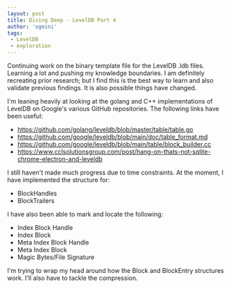 ```yaml
---
layout: post
title: Diving Deep - LevelDB Part 4
author: 'ogmini'
tags:
 - LevelDB
 - exploration
---
```


Continuing work on the binary template file for the LevelDB .ldb files. Learning a lot and pushing my knowledge boundaries. I am definitely recreating prior research; but I find this is the best way to learn and also validate previous findings. It is also possible things have changed.

I'm leaning heavily at looking at the golang and C++ implementations of LevelDB on Google's various GitHub repositories. The following links have been useful:

- https://github.com/golang/leveldb/blob/master/table/table.go
- https://github.com/google/leveldb/blob/main/doc/table_format.md
- https://github.com/google/leveldb/blob/main/table/block_builder.cc
- https://www.cclsolutionsgroup.com/post/hang-on-thats-not-sqlite-chrome-electron-and-leveldb

I still haven't made much progress due to time constraints. At the moment, I have implemented the structure for:

- BlockHandles
- BlockTrailers

I have also been able to mark and locate the following:

- Index Block Handle
- Index Block  
- Meta Index Block Handle
- Meta Index Block
- Magic Bytes/File Signature

I'm trying to wrap my head around how the Block and BlockEntry structures work. I'll also have to tackle the compression. 